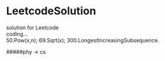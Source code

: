 # LeetcodeSolution
solution for Leetcode  
coding...  
50.Pow(x,n); 69.Sqrt(x); 300.LongestIncreasingSubsequence.
  
#####phy -> cs

